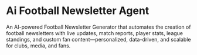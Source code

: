 # Ai Football Newsletter Agent 
An AI-powered Football Newsletter Generator that automates the creation of football newsletters with live updates, match reports, player stats, league standings, and custom fan content—personalized, data-driven, and scalable for clubs, media, and fans.
